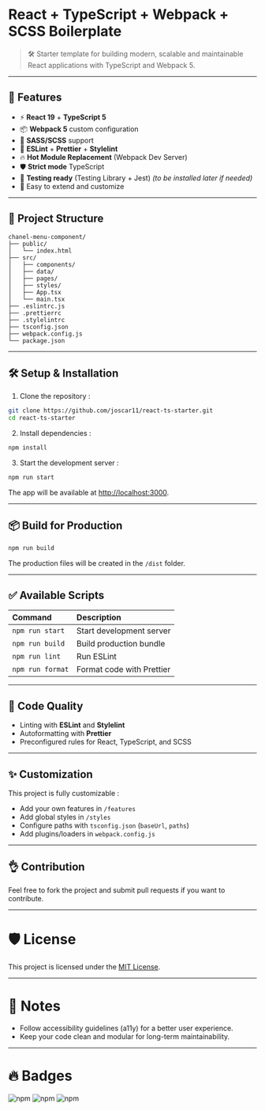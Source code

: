 # React + TypeScript + Webpack + SCSS Boilerplate

> 🛠️ Starter template for building modern, scalable and maintainable React applications with TypeScript and Webpack 5.

---

## 🚀 Features

- ⚡ **React 19** + **TypeScript 5**
- 📦 **Webpack 5** custom configuration
- 🎨 **SASS/SCSS** support
- 🧹 **ESLint** + **Prettier** + **Stylelint**
- 🔥 **Hot Module Replacement** (Webpack Dev Server)
- 🛡️ **Strict mode** TypeScript
- 🧪 **Testing ready** (Testing Library + Jest) *(to be installed later if needed)*
- 📄 Easy to extend and customize

---

## 📂 Project Structure

```
chanel-menu-component/
├── public/
│   └── index.html
├── src/
│   ├── components/
│   ├── data/
│   ├── pages/
│   ├── styles/
│   ├── App.tsx
│   └── main.tsx
├── .eslintrc.js
├── .prettierrc
├── .stylelintrc
├── tsconfig.json
├── webpack.config.js
└── package.json
```

---

## 🛠️ Setup & Installation

1. Clone the repository :

```bash
git clone https://github.com/joscar11/react-ts-starter.git
cd react-ts-starter
```

2. Install dependencies :

```bash
npm install
```

3. Start the development server :

```bash
npm run start
```

The app will be available at [http://localhost:3000](http://localhost:3000).

---

## 📦 Build for Production

```bash
npm run build
```

The production files will be created in the `/dist` folder.

---

## ✅ Available Scripts

| Command | Description |
|:---|:---|
| `npm run start` | Start development server |
| `npm run build` | Build production bundle |
| `npm run lint` | Run ESLint |
| `npm run format` | Format code with Prettier |

---

## 🥩 Code Quality

- Linting with **ESLint** and **Stylelint**
- Autoformatting with **Prettier**
- Preconfigured rules for React, TypeScript, and SCSS

---

## ✨ Customization

This project is fully customizable :
- Add your own features in `/features`
- Add global styles in `/styles`
- Configure paths with `tsconfig.json` (`baseUrl`, `paths`)
- Add plugins/loaders in `webpack.config.js`

---

## 👌 Contribution

Feel free to fork the project and submit pull requests if you want to contribute.

---

# 🛡️ License

This project is licensed under the [MIT License](LICENSE).

---

# 📢 Notes

- Follow accessibility guidelines (a11y) for a better user experience.
- Keep your code clean and modular for long-term maintainability.

---

# 🔥 Badges

![npm](https://img.shields.io/badge/react-19.1.2-blue)
![npm](https://img.shields.io/badge/typescript-5.8.3-blue)
![npm](https://img.shields.io/badge/webpack-5.99.7-blue)

